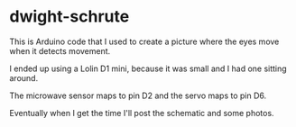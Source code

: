 # dwight-schrute

This is Arduino code that I used to create a picture where the eyes move when it detects movement.

I ended up using a Lolin D1 mini, because it was small and I had one sitting around.

The microwave sensor maps to pin D2 and the servo maps to pin D6.

Eventually when I get the time I'll post the schematic and some photos.
